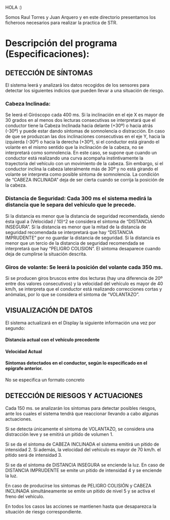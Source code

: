 HOLA :)

Somos Raul Torres y Juan Arquero y en este directorio presentamos los ficheroos necesarios para realizar la practica de STR.

# Descripción del programa (Especificaciones): 

## DETECCIÓN DE SÍNTOMAS
El sistema leerá y analizará los datos recogidos de los sensores para detectar los siguientes indicios que pueden
llevar a una situación de riesgo.
### Cabeza Inclinada: 
Se leerá el Giróscopo cada 400 ms. Si la inclinación en el eje X es mayor de 30 grados en
al menos dos lecturas consecutivas se interpretará que el conductor tiene la Cabeza Inclinada hacia delante
(+30º) o hacia atrás (-30º) y puede estar dando síntomas de somnolencia o distracción. En caso de que se
produzcan las dos inclinaciones consecutivas en el eje Y, hacia la izquierda (-30º) o hacia la derecha (+30º),
si el conductor está girando el volante en el mismo sentido que la inclinación de la cabeza, no se
interpretará como somnolencia. En este caso, se supone que cuando un conductor está realizando una
curva acompaña instintivamente la trayectoria del vehículo con un movimiento de la cabeza. Sin embargo,
si el conductor inclina la cabeza lateralmente más de 30º y no está girando el volante se interpreta como
posible síntoma de somnolencia. La condición de “CABEZA INCLINADA” deja de ser cierta cuando se corrija
la posición de la cabeza.
### Distancia de Seguridad: Cada 300 ms el sistema medirá la distancia que le separa del vehículo que le precede. 
Si la distancia es menor que la distancia de seguridad recomendada, siendo ésta igual a (Velocidad
/ 10)^2 se considera el síntoma de “DISTANCIA INSEGURA”. Si la distancia es menor que la mitad de la
distancia de seguridad recomendada se interpretará que hay “DISTANCIA IMPRUDENTE” por no guardar la
distancia de seguridad. Si la distancia es menor que un tercio de la distancia de seguridad recomendada se
interpretará que hay “PELIGRO COLISION”. El síntoma desaparece cuando deja de cumplirse la situación
descrita.
### Giros de volante: Se leerá la posición del volante cada 350 ms. 
Si se producen giros bruscos entre dos lecturas (hay una diferencia de 20º entre dos valores consecutivos) y la velocidad del vehículo es mayor de
40 km/h, se interpreta que el conductor está realizando correcciones cortas y anómalas, por lo que se
considera el síntoma de “VOLANTAZO”.
## VISUALIZACIÓN DE DATOS
El sistema actualizará en el Display la siguiente información una vez por segundo:
#### Distancia actual con el vehículo precedente
#### Velocidad Actual
#### Síntomas detectados en el conductor, según lo especificado en el epígrafe anterior.
No se especifica un formato concreto
## DETECCIÓN DE RIESGOS Y ACTUACIONES
Cada 150 ms. se analizarán los síntomas para detectar posibles riesgos, ante los cuales el sistema tendrá que
reaccionar llevando a cabo algunas actuaciones.

Si se detecta únicamente el síntoma de VOLANTAZO, se considera una distracción leve y se emitirá un pitido
de volumen 1.

Si se da el síntoma de CABEZA INCLINADA el sistema emitirá un pitido de intensidad 2. Si además, la velocidad
del vehículo es mayor de 70 km/h. el pitido será de intensidad 3.

Si se da el síntoma de DISTANCIA INSEGURA se enciende la luz. En caso de DISTANCIA IMPRUDENTE se emite
un pitido de intensidad 4 y se enciende la luz.

En caso de producirse los síntomas de PELIGRO COLISIÓN y CABEZA INCLINADA simultáneamente se emite un
pitido de nivel 5 y se activa el freno del vehículo.

En todos los casos las acciones se mantienen hasta que desaparezca la situación de riesgo correspondiente. 
